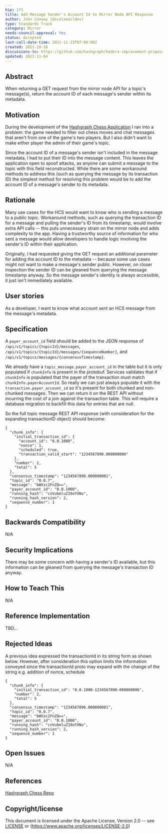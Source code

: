 ```yaml
---
hip: 171
title: Add Message Sender's Account Id to Mirror Node API Response
author: John Conway (@scalemaildev)
type: Standards Track
category: Mirror
needs-council-approval: Yes
status: Accepted
last-call-date-time: 2021-11-23T07:00:00Z
created: 2021-10-18
discussions-to: https://github.com/hashgraph/hedera-improvement-proposal/discussions/190
updated: 2021-11-04
---
```


## Abstract

When returning a GET request from the mirror node API for a topic's message(s), return the account ID of each message's sender within its metadata.

## Motivation

During the development of the [Hashgraph Chess Application](https://github.com/scalemaildev/hashgraph_chess) I ran into a problem: the game needed to filter out chess moves and chat messages that aren't from one of the game's two players. But I also didn't want to make either player the admin of their game's topic.

Since the account ID of a message's sender isn't included in the message metadata, I had to put their ID into the message content. This leaves the application open to spoof attacks, as anyone can submit a message to the topic with this field reconstructed. While there are some workaround methods to address this (such as querying the message by its transaction ID) the simplest method for resolving this problem would be to add the account ID of a message's sender to its metadata.

## Rationale

Many use cases for the HCS would want to know who is sending a message to a public topic. Workaround methods, such as querying the transaction ID for a message and pulling the sender's ID from its timestamp, would involve extra API calls -- this puts unnecessary strain on the mirror node and adds complexity to the app. Having a trustworthy source of information for who sent a message would allow developers to handle logic involving the sender's ID within their application.

Originally, I had requested giving the GET request an additional parameter for adding the account ID to the metadata -- because some use cases might not want to make a message's sender public. However, on closer inspection the sender ID can be gleaned from querying the message timestamp anyway. So the message sender's identity is always accessible, it just isn't immediately available. 

## User stories

As a developer, I want to know what account sent an HCS message from the message's metadata.
  
## Specification

A `payer_account_id` field should be added to the JSON response of `/api/v1/topics/{topicId}/messages`, `/api/v1/topics/{topicId}/messages/{sequenceNumber}`, and `/api/v1/topics/messages/{consensusTimestamp}`.

We already have a `topic_message.payer_account_id` in the table but it is only populated if `chunkInfo` is present in the protobuf. Services validates that if `chunkInfo` is populated that the payer of the transaction must match `chunkInfo.payerAccountId`. So really we can just always populate it with the `transaction.payer_account_id` so it's present for both chunked and non-chunked messages. Then we can return it on the REST API without incurring the cost of a join against the transaction table. This will require a database migration to backfill this data for entries that are null.

So the full topic message REST API response (with consideration for the expanding transactionID object) should become:

```
{
  "chunk_info": {
    "initial_transaction_id": {
      "account_id": "0.0.1000",
      "nonce": 1,
      "scheduled": true,
      "transaction_valid_start": "1234567890.000000006"
    },
    "number": 2,
    "total": 5
  },
  "consensus_timestamp": "1234567890.000000001",
  "topic_id": "0.0.7",
  "message": "bWVzc2FnZQ==",
  "payer_account_id": "0.0.1000",
  "running_hash": "cnVubmluZ19oYXNo",
  "running_hash_version": 2,
  "sequence_number": 1
}
```

## Backwards Compatibility

N/A

## Security Implications

There may be some concern with having a sender's ID available, but this information can be gleaned from querying the message's transaction ID anyway.

## How to Teach This

N/A

## Reference Implementation

TBD...

## Rejected Ideas

A previous idea expressed the transactionId in its string form as shown below.
However, after consideration this option limits the information conveyed since the transactionId proto may expand with the change of the string e.g. addition of nonce, schedule

```
{
  "chunk_info": {
    "initial_transaction_id": "0.0.1000-1234567890-000000006",
    "number": 2,
    "total": 5
  },
  "consensus_timestamp": "1234567890.000000001",
  "topic_id": "0.0.7",
  "message": "bWVzc2FnZQ==",
  "payer_account_id": "0.0.1000",
  "running_hash": "cnVubmluZ19oYXNo",
  "running_hash_version": 2,
  "sequence_number": 1
}
```

## Open Issues

N/A

## References

[Hashgraph Chess Repo](https://github.com/scalemaildev/hashgraph_chess)

## Copyright/license

This document is licensed under the Apache License, Version 2.0 -- see [LICENSE](../LICENSE) or (https://www.apache.org/licenses/LICENSE-2.0)

